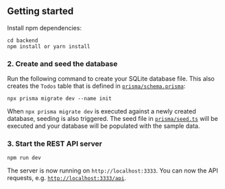 ## Getting started

Install npm dependencies:

```
cd backend
npm install or yarn install
```

### 2. Create and seed the database

Run the following command to create your SQLite database file. This also creates the `Todos` table that is defined in [`prisma/schema.prisma`](./prisma/schema.prisma):

```
npx prisma migrate dev --name init
```

When `npx prisma migrate dev` is executed against a newly created database, seeding is also triggered. The seed file in [`prisma/seed.ts`](./prisma/seed.ts) will be executed and your database will be populated with the sample data.


### 3. Start the REST API server

```
npm run dev
```

The server is now running on `http://localhost:3333`. You can now the API requests, e.g. [`http://localhost:3333/api`](http://localhost:3000/feed).
